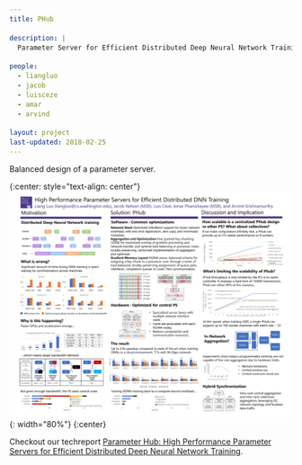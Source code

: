 ```yaml
---
title: PHub

description: |
  Parameter Server for Efficient Distributed Deep Neural Network Training        

people:
  - liangluo
  - jacob
  - luisceze
  - amar
  - arvind

layout: project
last-updated: 2018-02-25
---
```


Balanced design of a parameter server.

{:center: style="text-align: center"}
![image](/img/PHub/PHubSysMLPoster.png){: width="80%"}
{:center}

Checkout our techreport [Parameter Hub: High Performance Parameter Servers for Efficient Distributed Deep Neural Network Training](http://www.sysml.cc/doc/16.pdf).

